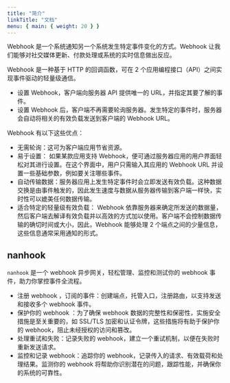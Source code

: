 ```yaml
---
title: "简介"
linkTitle: "文档"
menu: { main: { weight: 20 } }
---
```


Webhook 是一个系统通知另一个系统发生特定事件变化的方式。Webhook 让我们能够对社交媒体更新、付款处理或系统的实时信息做出反应。

Webhook 是一种基于 HTTP 的回调函数，可在 2 个应用编程接口（API）之间实现事件驱动的轻量级通信。

* 设置 Webhook，客户端向服务器 API 提供唯一的 URL，并指定其要了解的事件。
* 设置 Webhook 后，客户端不再需要轮询服务器。发生特定的事件时，服务器会自动将相关的有效负载发送到客户端的 Webhook URL。

Webhook 有以下这些优点：

* 无需轮询：这可为客户端应用节省资源。 
* 易于设置： 如果某款应用支持 Webhook，便可通过服务器应用的用户界面轻松对其进行设置。在这个界面中，用户只需输入其应用的 Webhook URL 并设置一些基础参数，例如要关注哪些事件。   
* 自动传输数据：服务器应用上发生特定事件时会立即发送有效负载。这种数据交换是由事件触发的，因此发生速度与数据从服务器传输到客户端一样快，实时性可以媲美任何数据传输。
* 适合特定的轻量级有效负载： Webhook 依靠服务器来确定所发送的数据量，然后客户端去解译有效负载并以高效的方式加以使用。客户端不会控制数据传输的确切时间或大小，因此，Webhook 能够处理 2 个端点之间的少量信息，这些信息通常采用通知的形式。

## nanhook

`nanhook` 是一个 webhook 异步网关，轻松管理、监控和测试你的 webhook 事件，助力你掌控事件全流程。

* 注册 webhook ，订阅的事件：创建端点，托管入口，注册路由，以支持发送和接收多个 webhook 事件。
* 保护你的 webhook ：为了确保 webhook 数据的完整性和保密性，实施安全措施是至关重要的，如 SSL/TLS 加密和认证令牌，这些措施将有助于保护你的 webhook，阻止未经授权的访问和篡改。
* 处理重试和失败：记录失败的 webhook，建立一个重试机制，以便在失败时重新发送请求。
* 监控和记录 webhook：追踪你的 webhook，记录传入的请求、有效载荷和处理结果。监测你的 webhook 将帮助你识别潜在的问题，跟踪性能，并确保你的系统的可靠性。



